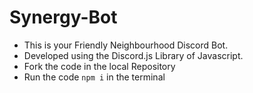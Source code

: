 # Synergy-Bot
- This is your Friendly Neighbourhood Discord Bot.
- Developed using the Discord.js Library of Javascript.
- Fork the code in the local Repository
- Run the code ``` npm i ``` in the terminal
